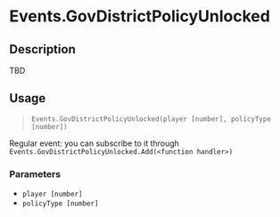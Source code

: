 # Events.GovDistrictPolicyUnlocked
## Description
TBD

## Usage
> `Events.GovDistrictPolicyUnlocked(player [number], policyType [number])`

Regular event: you can subscribe to it through `Events.GovDistrictPolicyUnlocked.Add(<function handler>)`

### Parameters
- `player [number]`
- `policyType [number]`